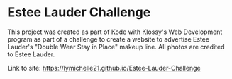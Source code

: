 
# Estee Lauder Challenge

This project was created as part of Kode with Klossy's Web Development program as part of a challenge to create a website to advertise Estee Lauder's "Double Wear Stay in Place" makeup line. All photos are credited to Estee Lauder.

Link to site: https://lymichelle21.github.io/Estee-Lauder-Challenge
